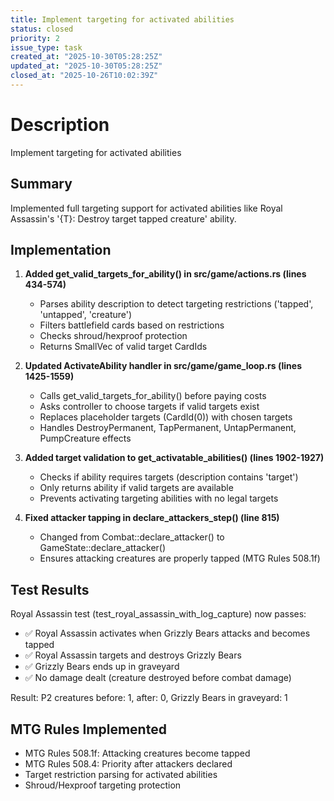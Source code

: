 ```yaml
---
title: Implement targeting for activated abilities
status: closed
priority: 2
issue_type: task
created_at: "2025-10-30T05:28:25Z"
updated_at: "2025-10-30T05:28:25Z"
closed_at: "2025-10-26T10:02:39Z"
---
```


# Description

Implement targeting for activated abilities

## Summary
Implemented full targeting support for activated abilities like Royal Assassin's '{T}: Destroy target tapped creature' ability.

## Implementation
1. **Added get_valid_targets_for_ability() in src/game/actions.rs (lines 434-574)**
   - Parses ability description to detect targeting restrictions ('tapped', 'untapped', 'creature')
   - Filters battlefield cards based on restrictions
   - Checks shroud/hexproof protection
   - Returns SmallVec of valid target CardIds

2. **Updated ActivateAbility handler in src/game/game_loop.rs (lines 1425-1559)**
   - Calls get_valid_targets_for_ability() before paying costs
   - Asks controller to choose targets if valid targets exist
   - Replaces placeholder targets (CardId(0)) with chosen targets
   - Handles DestroyPermanent, TapPermanent, UntapPermanent, PumpCreature effects

3. **Added target validation to get_activatable_abilities() (lines 1902-1927)**
   - Checks if ability requires targets (description contains 'target')
   - Only returns ability if valid targets are available
   - Prevents activating targeting abilities with no legal targets

4. **Fixed attacker tapping in declare_attackers_step() (line 815)**
   - Changed from Combat::declare_attacker() to GameState::declare_attacker()
   - Ensures attacking creatures are properly tapped (MTG Rules 508.1f)

## Test Results
Royal Assassin test (test_royal_assassin_with_log_capture) now passes:
- ✅ Royal Assassin activates when Grizzly Bears attacks and becomes tapped
- ✅ Royal Assassin targets and destroys Grizzly Bears
- ✅ Grizzly Bears ends up in graveyard
- ✅ No damage dealt (creature destroyed before combat damage)

Result: P2 creatures before: 1, after: 0, Grizzly Bears in graveyard: 1

## MTG Rules Implemented
- MTG Rules 508.1f: Attacking creatures become tapped
- MTG Rules 508.4: Priority after attackers declared
- Target restriction parsing for activated abilities
- Shroud/Hexproof targeting protection
